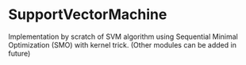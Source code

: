 # SupportVectorMachine
Implementation by scratch of SVM algorithm using Sequential Minimal Optimization (SMO) with kernel trick. (Other modules can be added in future)
